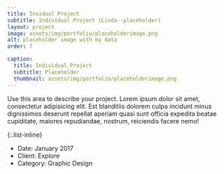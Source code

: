 ```yaml
---
title: Invidual Project
subtitle: Individual Project (Linda--placeholder)
layout: project
image: assets/img/portfolio/placeholderimage.png
alt: placeholder image with my data
order: 7

caption:
  title: Individual Project
  subtitle: Placeholder
  thumbnail: assets/img/portfolio/placeholderimage.png
---
```

Use this area to describe your project. Lorem ipsum dolor sit amet, consectetur adipisicing elit. Est blanditiis dolorem culpa incidunt minus dignissimos deserunt repellat aperiam quasi sunt officia expedita beatae cupiditate, maiores repudiandae, nostrum, reiciendis facere nemo!

{:.list-inline}
- Date: January 2017
- Client: Explore
- Category: Graphic Design
